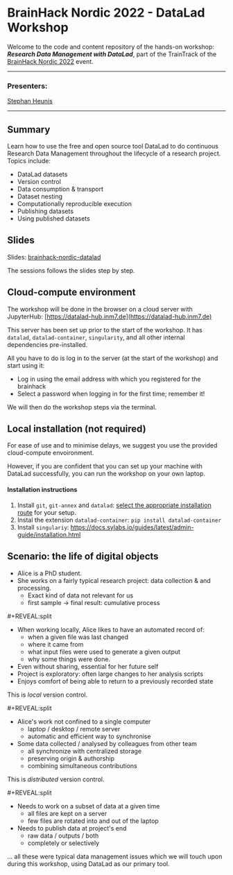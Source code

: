 # BrainHack Nordic 2022 - DataLad Workshop

Welcome to the code and content repository of the hands-on workshop: ***Research Data Management with DataLad***, part of the TrainTrack of the [BrainHack Nordic 2022](https://ohbm.github.io/hackathon2021/traintrack/) event.

---
### Presenters:
[Stephan Heunis](https://github.com/jsheunis)

---

## Summary

Learn how to use the free and open source tool DataLad to do continuous Research Data Management throughout the lifecycle of a research project. Topics include:

- DataLad datasets
- Version control
- Data consumption & transport
- Dataset nesting
- Computationally reproducible execution
- Publishing datasets
- Using published datasets

## Slides

Slides: [brainhack-nordic-datalad](https://jsheunis.github.io/brainhack-nordic-datalad)

The sessions follows the slides step by step.

## Cloud-compute environment

The workshop will be done in the browser on a cloud server with JupyterHub:
[https://datalad-hub.inm7.de](https://datalad-hub.inm7.de)

This server has been set up prior to the start of the workshop. It has `datalad`,
`datalad-container`, `singularity`, and all other internal dependencies pre-installed.

All you have to do is log in to the server (at the start of the workshop) and start using it:
- Log in using the email address with which you registered for the brainhack
- Select a password when logging in for the first time; remember it!

We will then do the workshop steps via the terminal.


## Local installation (not required)

For ease of use and to minimise delays, we suggest you use the provided cloud-compute envoironment.

However, if you are confident that you can set up your machine with DataLad successfully, you can run the workshop on your own laptop.

#### Installation instructions

1. Install `git`, `git-annex` and `datalad`: [select the appropriate installation route](https://www.datalad.org/#install) for your setup.
2. Instal the extension `datalad-container`: `pip install datalad-container`
3. Install `singulariy`: https://docs.sylabs.io/guides/latest/admin-guide/installation.html



## Scenario: the life of digital objects

- Alice is a PhD student.
- She works on a fairly typical research project: data collection & and processing.
  - Exact kind of data not relevant for us
  - first sample → final result: cumulative process

#+REVEAL:split

- When working locally, Alice likes to have an automated record of:
  - when a given file was last changed
  - where it came from
  - what input files were used to generate a given output
  - why some things were done.
- Even without sharing, essential for her future self
- Project is exploratory: often large changes to her analysis scripts
- Enjoys comfort of being able to return to a previously recorded state

This is *local* version control.

#+REVEAL:split

- Alice's work not confined to a single computer
  - laptop / desktop / remote server
  - automatic and efficient way to synchronise
- Some data collected / analysed by colleagues from other team
  - all synchronize with centralized storage
  - preserving origin & authorship
  - combining simultaneous contributions

This is *distributed* version control.

#+REVEAL:split

- Needs to work on a subset of data at a given time
  - all files are kept on a server
  - few files are rotated into and out of the laptop
- Needs to publish data at project's end
  - raw data / outputs / both
  - completely or selectively

... all these were typical data management issues which we will touch upon during this workshop,
using DataLad as our primary tool.